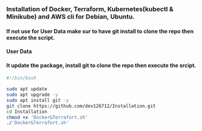 ### Installation of Docker, Terraform, Kubernetes(kubectl & Minikube) and AWS cli for Debian, Ubuntu.

#### If not use for User Data make sur to have git install to clone the repo then execute the script.

#### User Data
#### It update the package, install git to clone the repo then execute the srcipt.
``` bash
#!/bin/bash

sudo apt update
sudo apt upgrade -y
sudo apt install git -y
git clone https://github.com/dev126712/Installation.git
cd Installation
chmod +x 'Docker&Terrafort.sh'
./'Docker&Terrafort.sh'
```
